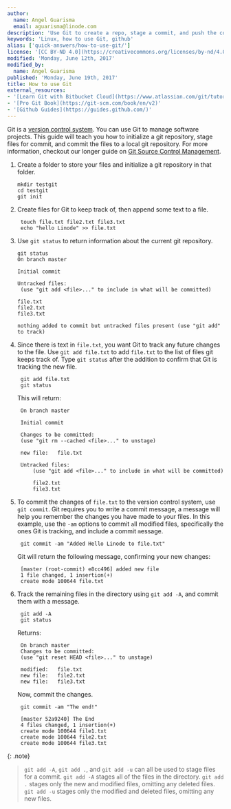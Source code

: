 ```yaml
---
author:
  name: Angel Guarisma
  email: aguarisma@linode.com
description: 'Use Git to create a repo, stage a commit, and push the commit'
keywords: 'Linux, how to use Git, github'
alias: ['quick-answers/how-to-use-git/']
license: '[CC BY-ND 4.0](https://creativecommons.org/licenses/by-nd/4.0)'
modified: 'Monday, June 12th, 2017'
modified_by:
  name: Angel Guarisma
published: 'Monday, June 19th, 2017'
title: How to use Git
external_resources:
- '[Learn Git with Bitbucket Cloud](https://www.atlassian.com/git/tutorials/learn-git-with-bitbucket-cloud)'
- '[Pro Git Book](https://git-scm.com/book/en/v2)'
- '[Github Guides](https://guides.github.com/)'
---
```


Git is a [version control system](https://en.wikipedia.org/wiki/Version_control). You can use Git to manage software projects. This guide will teach you how to initialize a git repository, stage files for commit, and commit the files to a local git repository. For more information, checkout our longer guide on [Git Source Control Management](/docs/development/version-control/how-to-install-git-source-control-on-mac-and-windows).

1.  Create a folder to store your files and initialize a git repository in that folder.

		mkdir testgit 
		cd testgit
		git init

2. Create files for Git to keep track of, then append some text to a file.

		touch file.txt file2.txt file3.txt
		echo "hello Linode" >> file.txt

3.  Use `git status` to return information about the current git repository.

		git status
		On branch master

		Initial commit

		Untracked files:
		 (use "git add <file>..." to include in what will be committed)
  
		file.txt
		file2.txt
		file3.txt
				
		nothing added to commit but untracked files present (use "git add" to track)

4. Since there is text in `file.txt`, you want Git to track any future changes to the file. Use `git add file.txt` to add `file.txt` to the list of files git keeps track of. Type `git status` after the addition to confirm that Git is tracking the new file.

		git add file.txt
		git status

	This will return: 

		On branch master

		Initial commit

		Changes to be committed:
		(use "git rm --cached <file>..." to unstage)
  
		new file:   file.txt
	  
		Untracked files:
			(use "git add <file>..." to include in what will be committed)
		
			file2.txt
			file3.txt

5. To commit the changes of `file.txt` to the version control system, use `git commit`. Git requires you to write a commit message, a message will help you remember the changes you have made to your files. In this example, use the `-am` options to commit `a`ll modified files, specifically the ones Git is tracking, and include a commit `m`essage.

		git commit -am "Added Hello Linode to file.txt"

    Git will return the following message, confirming your new changes:  
	
		[master (root-commit) e8cc496] added new file
		1 file changed, 1 insertion(+)
		create mode 100644 file.txt

6. Track the remaining files in the directory using `git add -A`, and commit them with a message.

		git add -A
		git status
    
    Returns:
    
		On branch master
		Changes to be committed:
		(use "git reset HEAD <file>..." to unstage)

		modified:   file.txt
		new file:   file2.txt
		new file:   file3.txt

   Now, commit the changes.

        git commit -am "The end!"

		[master 52a9240] The End
		4 files changed, 1 insertion(+)
		create mode 100644 file1.txt
		create mode 100644 file2.txt
		create mode 100644 file3.txt

{: .note}

>`git add -A`, `git add .`, and `git add -u` can all be used to stage files for a commit.
> `git add -A` stages `a`ll of the files in the directory. `git add .` stages only the new and modified files, omitting  any deleted files. `git add -u` stages only the modified and deleted files, omitting any new files.
